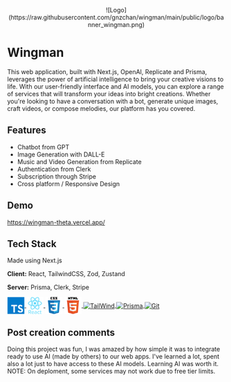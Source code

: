 <p align="center"> 
![Logo](https://raw.githubusercontent.com/gnzchan/wingman/main/public/logo/banner_wingman.png) 
</p>

# Wingman

This web application, built with Next.js, OpenAI, Replicate and Prisma, leverages the power of artificial intelligence to bring your creative visions to life. With our user-friendly interface and AI models, you can explore a range of services that will transform your ideas into bright creations. Whether you're looking to have a conversation with a bot, generate unique images, craft videos, or compose melodies, our platform has you covered.

## Features

- Chatbot from GPT
- Image Generation with DALL-E
- Music and Video Generation from Replicate
- Authentication from Clerk
- Subscription through Stripe
- Cross platform / Responsive Design

## Demo

https://wingman-theta.vercel.app/

## Tech Stack

Made using Next.js

**Client:**
React, TailwindCSS, Zod, Zustand

**Server:** Prisma, Clerk, Stripe

<a href="https://www.typescriptlang.org/" target="blank"> 
    <img align="center" src="https://raw.githubusercontent.com/devicons/devicon/master/icons/typescript/typescript-original.svg" alt="TypeScript" height="40" width="40" /> 
</a>
<a href="https://reactjs.org/" target="blank"> 
    <img align="center" src="https://raw.githubusercontent.com/devicons/devicon/master/icons/react/react-original-wordmark.svg" alt="React" height="40" width="40" /> 
</a> 
<a href="https://www.w3schools.com/css/" target="blank"> 
    <img align="center" src="https://raw.githubusercontent.com/devicons/devicon/master/icons/css3/css3-original-wordmark.svg" alt="Css3" height="40" width="40" /> 
</a> 
<a href="https://www.w3.org/html/" target="blank"> 
    <img align="center" src="https://raw.githubusercontent.com/devicons/devicon/master/icons/html5/html5-original-wordmark.svg" alt="Html5" height="40" width="40" /> 
</a> 
<a href="https://tailwindcss.com/" target="blank"> 
    <img align="center" src="https://www.vectorlogo.zone/logos/tailwindcss/tailwindcss-icon.svg" alt="TailWind" height="40" width="40" /> 
</a> 
<a href="https://www.prisma.io/" target="blank"> 
    <img align="center" src="https://devicons.railway.app/i/prisma-dark.svg" alt="Prisma" height="40" width="40" /> 
</a> 
<a href="https://git-scm.com/" target="blank"> 
    <img align="center" src="https://www.vectorlogo.zone/logos/git-scm/git-scm-icon.svg" alt="Git" height="40" width="40" /> 
</a>

## Post creation comments

Doing this project was fun, I was amazed by how simple it was to integrate ready to use AI (made by others) to our web apps. I've learned a lot, spent also a lot just to have access to these AI models. Learning AI was worth it. NOTE: On deploment, some services may not work due to free tier limits.
